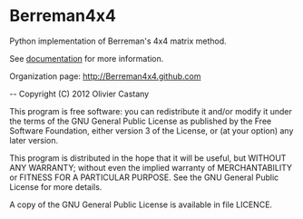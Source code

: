 Berreman4x4
===========

Python implementation of Berreman's 4x4 matrix method.


See [documentation](http://github.com/downloads/Berreman4x4/Berreman4x4/documentation.pdf) for more information.

Organization page: http://Berreman4x4.github.com

-- 
Copyright (C) 2012 Olivier Castany

This program is free software: you can redistribute it and/or modify
it under the terms of the GNU General Public License as published by
the Free Software Foundation, either version 3 of the License, or
(at your option) any later version.

This program is distributed in the hope that it will be useful,
but WITHOUT ANY WARRANTY; without even the implied warranty of
MERCHANTABILITY or FITNESS FOR A PARTICULAR PURPOSE.  See the
GNU General Public License for more details.

A copy of the GNU General Public License is available in file LICENCE.

